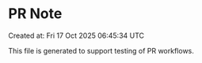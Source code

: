 # PR Note

Created at: Fri 17 Oct 2025 06:45:34 UTC

This file is generated to support testing of PR workflows.
